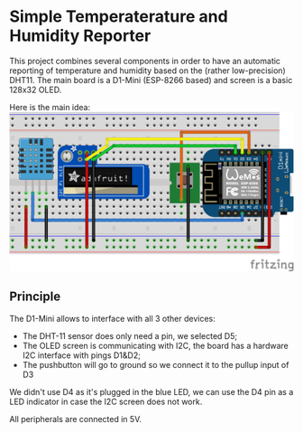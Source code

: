 Simple Temperaterature and Humidity Reporter
============================================

This project combines several components in order to have an automatic reporting of temperature and humidity based on the (rather low-precision) DHT11.
The main board is a D1-Mini (ESP-8266 based) and screen is a basic 128x32 OLED.

Here is the main idea:
![Breadboard](sketch.png)

Principle
---------

The D1-Mini allows to interface with all 3 other devices:

 * The DHT-11 sensor does only need a pin, we selected D5;
 * The OLED screen is communicating with I2C, the board has a hardware I2C interface with pings D1&D2;
 * The pushbutton will go to ground so we connect it to the pullup input of D3

We didn't use D4 as it's plugged in the blue LED, we can use the D4 pin as a LED indicator in case the I2C screen does not work.

All peripherals are connected in 5V.

